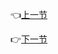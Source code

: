 



:point_left:[上一节](/ProjectDocs/C++_PRIMER/chap9.md)

















  :point_right:[下一节](/ProjectDocs/C++_PRIMER/chap10.md)

